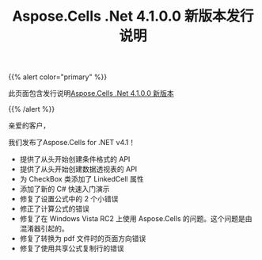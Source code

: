 ﻿---
title: Aspose.Cells .Net 4.1.0.0 新版本发行说明
type: docs
weight: 280
url: /zh/net/aspose-cells-net-4-1-0-0-new-release-release-notes/
---
{{% alert color="primary" %}} 

此页面包含发行说明[Aspose.Cells .Net 4.1.0.0 新版本](https://downloads.aspose.com/cells/net/new-releases/aspose.cells-.net-4.1.0.0-new-release/)

{{% /alert %}} 

亲爱的客户，

我们发布了Aspose.Cells for .NET v4.1！

- 提供了从头开始创建条件格式的 API
- 提供了从头开始创建数据透视表的 API
- 为 CheckBox 类添加了 LinkedCell 属性
- 添加了新的 C# 快速入门演示
- 修复了设置公式中的 2 个小错误
- 修正了计算公式的错误
- 修复了在 Windows Vista RC2 上使用 Aspose.Cells 的问题。这个问题是由混淆器引起的。
- 修复了转换为 pdf 文件时的页面方向错误
- 修复了使用共享公式复制行的错误
